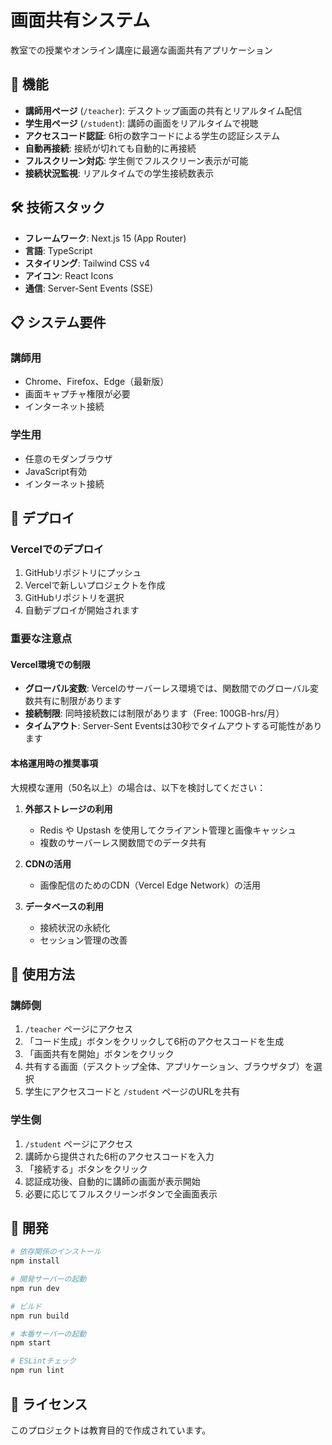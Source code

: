 # 画面共有システム

教室での授業やオンライン講座に最適な画面共有アプリケーション

## 🚀 機能

- **講師用ページ** (`/teacher`): デスクトップ画面の共有とリアルタイム配信
- **学生用ページ** (`/student`): 講師の画面をリアルタイムで視聴
- **アクセスコード認証**: 6桁の数字コードによる学生の認証システム
- **自動再接続**: 接続が切れても自動的に再接続
- **フルスクリーン対応**: 学生側でフルスクリーン表示が可能
- **接続状況監視**: リアルタイムでの学生接続数表示

## 🛠 技術スタック

- **フレームワーク**: Next.js 15 (App Router)
- **言語**: TypeScript
- **スタイリング**: Tailwind CSS v4
- **アイコン**: React Icons
- **通信**: Server-Sent Events (SSE)

## 📋 システム要件

### 講師用
- Chrome、Firefox、Edge（最新版）
- 画面キャプチャ権限が必要
- インターネット接続

### 学生用
- 任意のモダンブラウザ
- JavaScript有効
- インターネット接続

## 🚀 デプロイ

### Vercelでのデプロイ

1. GitHubリポジトリにプッシュ
2. Vercelで新しいプロジェクトを作成
3. GitHubリポジトリを選択
4. 自動デプロイが開始されます

### 重要な注意点

#### Vercel環境での制限
- **グローバル変数**: Vercelのサーバーレス環境では、関数間でのグローバル変数共有に制限があります
- **接続制限**: 同時接続数には制限があります（Free: 100GB-hrs/月）
- **タイムアウト**: Server-Sent Eventsは30秒でタイムアウトする可能性があります

#### 本格運用時の推奨事項
大規模な運用（50名以上）の場合は、以下を検討してください：

1. **外部ストレージの利用**
   - Redis や Upstash を使用してクライアント管理と画像キャッシュ
   - 複数のサーバーレス関数間でのデータ共有

2. **CDNの活用**
   - 画像配信のためのCDN（Vercel Edge Network）の活用

3. **データベースの利用**
   - 接続状況の永続化
   - セッション管理の改善

## 📝 使用方法

### 講師側
1. `/teacher` ページにアクセス
2. 「コード生成」ボタンをクリックして6桁のアクセスコードを生成
3. 「画面共有を開始」ボタンをクリック
4. 共有する画面（デスクトップ全体、アプリケーション、ブラウザタブ）を選択
5. 学生にアクセスコードと `/student` ページのURLを共有

### 学生側
1. `/student` ページにアクセス
2. 講師から提供された6桁のアクセスコードを入力
3. 「接続する」ボタンをクリック
4. 認証成功後、自動的に講師の画面が表示開始
5. 必要に応じてフルスクリーンボタンで全画面表示

## 🔧 開発

```bash
# 依存関係のインストール
npm install

# 開発サーバーの起動
npm run dev

# ビルド
npm run build

# 本番サーバーの起動
npm start

# ESLintチェック
npm run lint
```

## 📄 ライセンス

このプロジェクトは教育目的で作成されています。